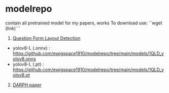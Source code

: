 # modelrepo
contain all pretrained model for my papers, works 
To download use: ``wget (link)```

1. [Question Form Layout Detection](https://github.com/ewigspace1910/DetectQuestForm4pdf)
- yolov8-L (.onnx) : https://github.com/ewigspace1910/modelrepo/tree/main/models/1QLD_yolov8.onnx
- yolov8-L (.pt)   : https://github.com/ewigspace1910/modelrepo/tree/main/models/1QLD_yolov8.pt

2. [DARPH paper](https://github.com/ewigspace1910/DARPH)
 
